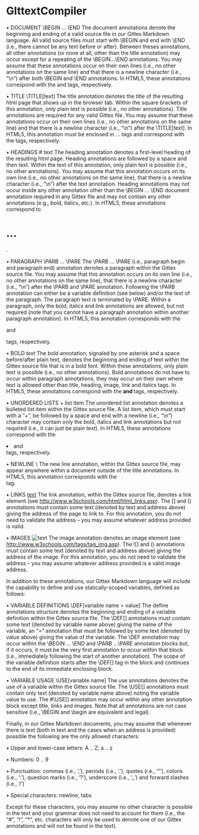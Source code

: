 # GIttextCompiler
• DOCUMENT \BEGIN ... \END
The document annotations denote the beginning and ending of a valid source file in our Gittex Markdown language. All valid source files must start with \BEGIN and end with \END (i.e., there cannot be any text before or after). Between theses annotations, all other annotations (or none at all, other than the title annotation) may occur except for a repeating of the \BEGIN...\END annotations. You may assume that these annotations occur on their own lines (i.e., no other annotations on the same line) and that there is a newline character (i.e., “\n”) after both \BEGIN and \END annotations. In HTML5, these annotations correspond with the <html> and </html> tags, respectively.

• TITLE \TITLE[text]
The title annotation denotes the title of the resulting html page that shows up in the browser tab. Within the square brackets of this annotation, only plain text is possible (i.e., no other annotations). Title annotations are required for any valid Gittex file. You may assume that these annotations occur on their own lines (i.e., no other annotations on the same line) and that there is a newline character (i.e., “\n”) after the \TITLE[text]. In HTML5, this annotation must be enclosed in <head> ... </head> tags and correspond with the <title> and </title> tags, respectively.

• HEADINGS # text
The heading annotation denotes a first-level heading of the resulting html page. Heading annotations are followed by a space and then text. Within the text of this annotation, only plain text is possible (i.e., no other annotations). You may assume that this annotation occurs on its own line (i.e., no other annotations on the same line), that there is a newline character (i.e., “\n”) after the text annotation. Heading annotations may not occur inside any other annotation other than the \BEGIN ... \END document annotation required in any Gittex file and may not contain any other annotations (e.g., bold, italics, etc.). In HTML5, these annotations correspond to <h1> ... </h1>.

• PARAGRAPH \PARB ... \PARE
The \PARB ... \PARE (i.e., paragraph begin and paragraph end) annotation denotes a paragraph within the Gittex source file. You may assume that this annotation occurs on its own line (i.e., no other annotations on the same line), that there is a newline character (i.e., “\n”) after the \PARB and \PARE annotation. Following the \PARB annotation can either be a variable definition (see below) and/or the text of the paragraph. The paragraph text is terminated by \PARE. Within a paragraph, only the bold, italics and link annotations are allowed, but not required (note that you cannot have a paragraph annotation within another paragraph annotation). In HTML5, this annotation corresponds with the <p> and </p> tags, respectively.
     
• BOLD *text*
The bold annotation, signaled by one asterisk and a space before/after plain text, denotes the beginning and ending of text within the Gittex source file that is in a bold font. Within these annotations, only plain text is possible (i.e., no other annotations). Bold annotations do not have to occur within paragraph annotations, they may occur on their own where text is allowed other than title, heading, image, link and italics tags. In HTML5, these annotations correspond with the <b> and </b> tags, respectively.

• UNORDERED LISTS + list item
The unordered list annotation denotes a bulleted list item within the Gittex source file. A list item, which must start with a “+”, be followed by a space and end with a newline (i.e., “\n”) character may contain only the bold, italics and link annotations but not required (i.e., it can just be plain text). In HTML5, these annotations correspond with the <li> and </li>tags, respectively.

• NEWLINE \\
The new line annotation, within the Gittex source file, may appear anywhere within a document outside of the title annotations. In HTML5, this annotation corresponds with the <br> tag.

• LINKS [text](address)
The link annotation, within the Gittex source file, denotes a link element (see http://www.w3schools.com/html/html_links.asp). The [] and () annotations must contain some text (denoted by text and address above) giving the address of the page to link to. 
For this annotation, you do not need to validate the address – you may assume whatever address
provided is valid.

• IMAGES ![text](address)
The image annotation denotes an image element (see http://www.w3schools.com/tags/tag_img.asp). The ![] and () annotations must contain some text (denoted by text and address above) giving the address of the image.
For this annotation, you do not need to validate the address – you may assume whatever address provided is a valid image address.
   
In addition to these annotations, our Gittex Markdown language will include the capability to define and use statically-scoped variables, defined as follows:

• VARIABLE DEFINITIONS \DEF[variable name = value]
The define annotations structure denotes the beginning and ending of a variable definition within the Gittex source file. The \DEF[] annotations must contain some text (denoted by variable name above) giving the name of the variable, an “=” annotation that must be followed by some text (denoted by value above) giving the value of the variable. The \DEF annotation may occur within the \BEGIN ... \END and \PARB ...\PARE annotation blocks but, if it occurs, it must be the very first annotation to occur within that block (i.e., immediately following the start of another annotation). The scope of the variable definition starts after the \DEF[] tag in the block and continues to the end of its immediate enclosing block.

• VARIABLE USAGE \USE[variable name]
The use annotations denotes the use of a variable within the Gittex source file. The \USE[] annotations must contain only text (denoted by variable name above) noting the variable value to use. The #\USE[] annotation may occur within any other annotation block except title, links and images.
Note that all annotations are not case sensitive (i.e., \BEGIN and \begin are equivalent and legal).

Finally, in our Gittex Markdown documents, you may assume that whenever there is text (both in text and the cases when an address is provided) possible the following are the only allowed characters:

• Upper and lower-case letters: A .. Z; a .. z

• Numbers: 0 .. 9

• Punctuation: commas (i.e., ‘,’), periods (i.e., ‘.’), quotes (i.e., ‘”’), colons (i.e., ‘:’), question
marks (i.e., ‘?’), underscore (i.e., ‘_’) and forward slashes (i.e., ‘/’)

• Special characters: newline, tabs

Except for these characters, you may assume no other character is possible in the text and your grammar does not need to account for them (i.e., the “#”, “!”, “*“, etc. characters will only be used to denote one of our Gittex annotations and will not be found in the text).
